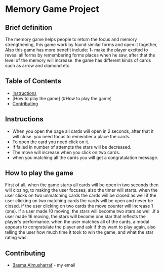 # Memory Game Project
## Brief definition
The memory game helps people to return the focus and memory strengthening, this game work by found similar forms and open it together, Also this game has more benefit include: 1- make the player excited to reveal all forms by remembering forms places when he saw, after that the level of the memory will increase.
the game has different kinds of cards such as arrow and diamond etc.

## Table of Contents
* [Instructions](#instructions)
* [How to play the game] (#How to play the game)
* [Contributing](#contributing)
## Instructions
* When you open the page all cards will open in 2 seconds, after that it will close. you need focus to remember a place the cards.
* To open the card you need click on it.
* If failed in number of attempts the stars will be decreased.
* The move will increase when you click on two cards.
* when you matching all the cards you will get a  congratulation message.
## How to play the game
First of all, when the game starts all cards will be open in two seconds then will closing, to making the user focuses, also the timer will starts.
when the user clicks on two unmatching cards the cards will be closed
as well if the user clicking on two matching cards the cards will be open and never be closed. if the user clicking on two cards the move counter will increase 1 (one). if a user made 10 moving,  the stars will become two stars as well .if a user made 16 moving,  the stars will become one star that reflects the player's performance. when the user matches all of the cards, a modal appears to congratulate the player and ask if they want to play again, also telling the user how much time it took to win the game, and what the star rating was.

## Contributing
* [Basma Almusharraf](basma.mush@hotmail.com) - my email
